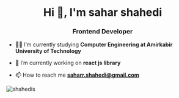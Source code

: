 <h1 align="center">Hi 👋, I'm sahar shahedi</h1>
<h3 align="center">Frontend Developer</h3>

- 👨‍💻 I’m currently studying **Computer Engineering at Amirkabir University of Technology**
- 🔭 I’m currently working on **react js library**

- 📫 How to reach me **saharr.shahedi@gmail.com**


<p><img align="center" src="https://github-readme-stats.vercel.app/api/top-langs?username=shahedis&show_icons=true&locale=en&layout=compact" alt="shahedis" /></p>
